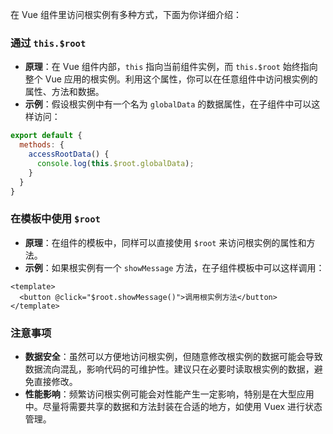 在 Vue 组件里访问根实例有多种方式，下面为你详细介绍：

### 通过 `this.$root`
- **原理**：在 Vue 组件内部，`this` 指向当前组件实例，而 `this.$root` 始终指向整个 Vue 应用的根实例。利用这个属性，你可以在任意组件中访问根实例的属性、方法和数据。
- **示例**：假设根实例中有一个名为 `globalData` 的数据属性，在子组件中可以这样访问：
```javascript
export default {
  methods: {
    accessRootData() {
      console.log(this.$root.globalData);
    }
  }
}
```

### 在模板中使用 `$root`
- **原理**：在组件的模板中，同样可以直接使用 `$root` 来访问根实例的属性和方法。
- **示例**：如果根实例有一个 `showMessage` 方法，在子组件模板中可以这样调用：
```vue
<template>
  <button @click="$root.showMessage()">调用根实例方法</button>
</template>
```

### 注意事项
- **数据安全**：虽然可以方便地访问根实例，但随意修改根实例的数据可能会导致数据流向混乱，影响代码的可维护性。建议只在必要时读取根实例的数据，避免直接修改。
- **性能影响**：频繁访问根实例可能会对性能产生一定影响，特别是在大型应用中。尽量将需要共享的数据和方法封装在合适的地方，如使用 Vuex 进行状态管理。 